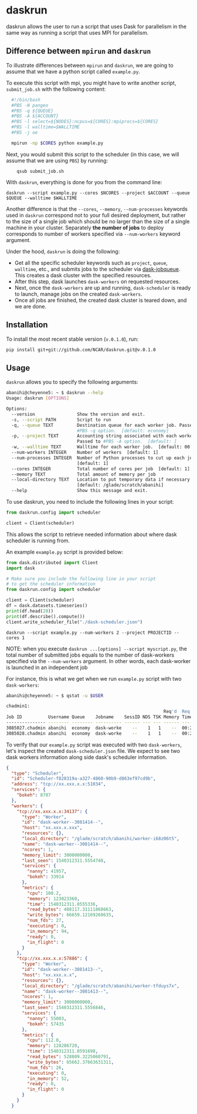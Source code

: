 # daskrun
 daskrun allows the user to run a script that uses Dask for parallelism in the same way as running a script that uses MPI for parallelism.

## Difference between `mpirun` and `daskrun`

To illustrate differences between `mpirun` and `daskrun`, we are going to assume that we have a python script called `example.py`.

To execute this script with mpi, you might have to write another script, `submit_job.sh` with the following content:

```bash
  #!/bin/bash
  #PBS -N pangeo
  #PBS -q ${QUEUE}
  #PBS -A ${ACCOUNT}
  #PBS -l select=${NODES}:ncpus=${CORES}:mpiprocs=${CORES}
  #PBS -l walltime=$WALLTIME
  #PBS -j oe

  mpirun -np $CORES python example.py
```
Next, you would submit this script to the scheduler (in this case, we will assume that we are using `PBS`) by running:

        qsub submit_job.sh


With `daskrun`, everything is done for you from the command line:

    daskrun --script example.py --cores $NCORES --project $ACCOUNT --queue $QUEUE --walltime $WALLTIME


Another difference is that the `--cores`, `--memory`, `--num-processes` keywords used in `daskrun` correspond not to your full desired deployment, but rather to the size of a single job which should be no larger than the size of a single machine in your cluster. 
Separately **the number of jobs** to deploy corresponds to number of workers specified via `--num-workers` keyword argument. 


Under the hood, `daskrun` is doing the following:
- Get all the specific scheduler keywords such as `project`, `queue`, `walltime`, etc., and submits jobs to the scheduler via [dask-jobqueue](https://dask-jobqueue.readthedocs.io/en/latest/). This creates a dask cluster with the specified resources.  
- After this step, dask launches `dask-workers` on requested resources.
- Next, once the `dask-workers` are up and running, `dask-scheduler` is ready to launch, manage jobs on the created `dask-workers`. 
- Once all jobs are finished, the created dask cluster is teared down, and we are done. 


## Installation 

To install the most recent stable version (`v.0.1.0`), run:
```bash
pip install git+git://github.com/NCAR/daskrun.git@v.0.1.0
```


## Usage 

`daskrun` allows you to specify the following arguments:

```bash
abanihi@cheyenne5: ~ $ daskrun --help
Usage: daskrun [OPTIONS]

Options:
  --version                Show the version and exit.
  -s, --script PATH        Script to run
  -q, --queue TEXT         Destination queue for each worker job. Passed to
                           #PBS -q option.  [default: economy]
  -p, --project TEXT       Accounting string associated with each worker job.
                           Passed to #PBS -A option.  [default: ]
  -w, --walltime TEXT      Walltime for each worker job.  [default: 00:20:00]
  --num-workers INTEGER    Number of workers  [default: 1]
  --num-processes INTEGER  Number of Python processes to cut up each job
                           [default: 1]
  --cores INTEGER          Total number of cores per job  [default: 1]
  --memory TEXT            Total amount of memory per job
  --local-directory TEXT   Location to put temporary data if necessary
                           [default: /glade/scratch/abanihi]
  --help                   Show this message and exit.
```

To use daskrun, you need to include the following lines in your script:

```python
from daskrun.config import scheduler

client = Client(scheduler)
```

This allows the script to retrieve needed information about where dask scheduler is running from. 

An example `example.py` script is provided below:

```python
from dask.distributed import Client
import dask

# Make sure you include the following line in your script
# to get the scheduler information
from daskrun.config import scheduler

client = Client(scheduler)
df = dask.datasets.timeseries()
print(df.head(20))
print(df.describe().compute())
client.write_scheduler_file("./dask-scheduler.json")
```

```daskrun --script example.py --num-workers 2 --project PROJECTID --cores 1```


NOTE: when you execute ```daskrun ...[options] --script myscript.py```, the total number of submitted jobs equals to the number of dask-workers  specified via the `--num-workers` argument. In other words, each dask-worker is launched in an independent job 

For instance, this is what we get when we run `example.py` script with two `dask-workers`:

```bash
abanihi@cheyenne5: ~ $ qstat -u $USER

chadmin1: 
                                                            Req'd  Req'd   Elap
Job ID          Username Queue    Jobname    SessID NDS TSK Memory Time  S Time
--------------- -------- -------- ---------- ------ --- --- ------ ----- - -----
3085027.chadmin abanihi  economy  dask-worke    --    1   1    --  00:20 Q   -- 
3085028.chadmin abanihi  economy  dask-worke    --    1   1    --  00:20 Q   -- 
```

To verify that our `example.py` script was executed with two `dask-workers`, let's inspect the created `dask-scheduler.json` file. We expect to see two dask workers information along side dask's scheduler information.

```json
{
  "type": "Scheduler",
  "id": "Scheduler-f828319a-a327-4860-90b9-d863ef97cd9b",
  "address": "tcp://xx.xxx.x.x:51034",
  "services": {
    "bokeh": 8787
  },
  "workers": {
    "tcp://xx.xxx.x.x:34137": {
      "type": "Worker",
      "id": "dask-worker--3081414--",
      "host": "xx.xxx.x.xxx",
      "resources": {},
      "local_directory": "/glade/scratch/abanihi/worker-i68z06t5",
      "name": "dask-worker--3081414--",
      "ncores": 1,
      "memory_limit": 3000000000,
      "last_seen": 1540312311.5554748,
      "services": {
        "nanny": 41957,
        "bokeh": 33914
      },
      "metrics": {
        "cpu": 108.2,
        "memory": 123023360,
        "time": 1540312311.0555336,
        "read_bytes": 488117.31111868663,
        "write_bytes": 66659.12169260635,
        "num_fds": 27,
        "executing": 0,
        "in_memory": 94,
        "ready": 0,
        "in_flight": 0
      }
    },
    "tcp://xx.xxx.x.x:57886": {
      "type": "Worker",
      "id": "dask-worker--3081413--",
      "host": "xx.xxx.x.x",
      "resources": {},
      "local_directory": "/glade/scratch/abanihi/worker-tfduys7x",
      "name": "dask-worker--3081413--",
      "ncores": 1,
      "memory_limit": 3000000000,
      "last_seen": 1540312311.5556846,
      "services": {
        "nanny": 55003,
        "bokeh": 57435
      },
      "metrics": {
        "cpu": 112.0,
        "memory": 128286720,
        "time": 1540312311.0591698,
        "read_bytes": 528809.3225060791,
        "write_bytes": 65662.37663631311,
        "num_fds": 26,
        "executing": 0,
        "in_memory": 52,
        "ready": 0,
        "in_flight": 0
      }
    }
  }
```

